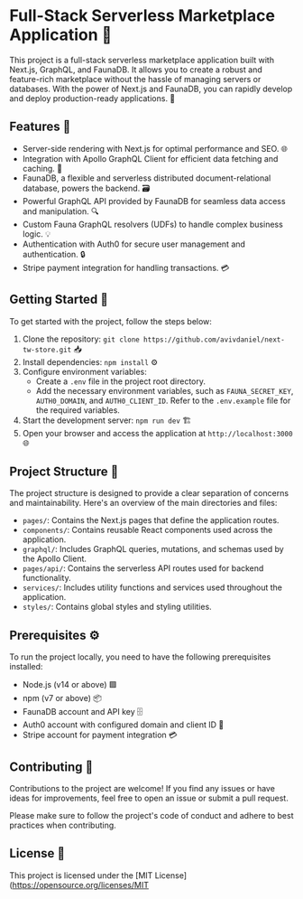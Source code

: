# Full-Stack Serverless Marketplace Application 🚀

This project is a full-stack serverless marketplace application built with Next.js, GraphQL, and FaunaDB. It allows you to create a robust and feature-rich marketplace without the hassle of managing servers or databases. With the power of Next.js and FaunaDB, you can rapidly develop and deploy production-ready applications. 💪

## Features 🎯

- Server-side rendering with Next.js for optimal performance and SEO. 🌐
- Integration with Apollo GraphQL Client for efficient data fetching and caching. 🚀
- FaunaDB, a flexible and serverless distributed document-relational database, powers the backend. 🗃️
- Powerful GraphQL API provided by FaunaDB for seamless data access and manipulation. 🔍
- Custom Fauna GraphQL resolvers (UDFs) to handle complex business logic. 💡
- Authentication with Auth0 for secure user management and authentication. 🔒
- Stripe payment integration for handling transactions. 💳

## Getting Started 🚀

To get started with the project, follow the steps below:

1. Clone the repository: `git clone https://github.com/avivdaniel/next-tw-store.git` 📥
2. Install dependencies: `npm install` ⚙️
3. Configure environment variables:
   - Create a `.env` file in the project root directory.
   - Add the necessary environment variables, such as `FAUNA_SECRET_KEY`, `AUTH0_DOMAIN`, and `AUTH0_CLIENT_ID`. Refer to the `.env.example` file for the required variables.
4. Start the development server: `npm run dev` 🏗️
5. Open your browser and access the application at `http://localhost:3000` 🌐

## Project Structure 📂

The project structure is designed to provide a clear separation of concerns and maintainability. Here's an overview of the main directories and files:

- `pages/`: Contains the Next.js pages that define the application routes.
- `components/`: Contains reusable React components used across the application.
- `graphql/`: Includes GraphQL queries, mutations, and schemas used by the Apollo Client.
- `pages/api/`: Contains the serverless API routes used for backend functionality.
- `services/`: Includes utility functions and services used throughout the application.
- `styles/`: Contains global styles and styling utilities.

## Prerequisites ⚙️

To run the project locally, you need to have the following prerequisites installed:

- Node.js (v14 or above) 🟩
- npm (v7 or above) 📦
- FaunaDB account and API key 🗄️
- Auth0 account with configured domain and client ID 🔑
- Stripe account for payment integration 💳

## Contributing 🤝

Contributions to the project are welcome! If you find any issues or have ideas for improvements, feel free to open an issue or submit a pull request.

Please make sure to follow the project's code of conduct and adhere to best practices when contributing.

## License 📝

This project is licensed under the [MIT License](https://opensource.org/licenses/MIT
